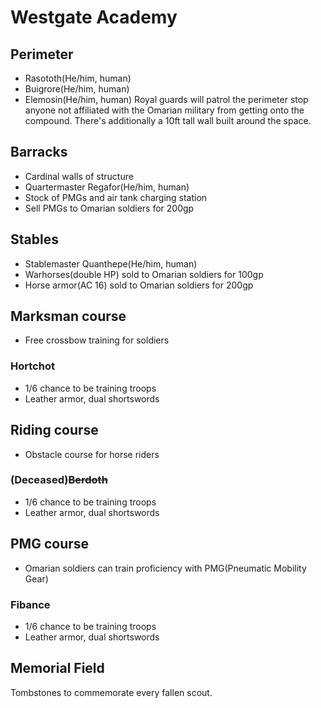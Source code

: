 # Westgate Academy

## Perimeter
- Rasototh(He/him, human)
- Buigrore(He/him, human)
- Elemosin(He/him, human)
Royal guards will patrol the perimeter stop anyone not affiliated with the Omarian military from getting onto the compound. There's additionally a 10ft tall wall built around the space.

## Barracks
- Cardinal walls of structure
- Quartermaster Regafor(He/him, human)
- Stock of PMGs and air tank charging station
- Sell PMGs to Omarian soldiers for 200gp

## Stables
- Stablemaster Quanthepe(He/him, human)
- Warhorses(double HP) sold to Omarian soldiers for 100gp
- Horse armor(AC 16) sold to Omarian soldiers for 200gp

## Marksman course
- Free crossbow training for soldiers

### Hortchot
- 1/6 chance to be training troops
- Leather armor, dual shortswords

## Riding course
- Obstacle course for horse riders

### (Deceased)~~Berdoth~~
- 1/6 chance to be training troops
- Leather armor, dual shortswords

## PMG course
- Omarian soldiers can train proficiency with PMG(Pneumatic Mobility Gear)

### Fibance
- 1/6 chance to be training troops
- Leather armor, dual shortswords

## Memorial Field
Tombstones to commemorate every fallen scout.